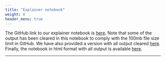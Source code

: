 ```yaml
---
title: "Explainer notebook"
weight: 8
header_menu: true
---
```


The GitHub link to our explainer notebook is <a href="https://github.com/jonasvj/socialdata22-website/blob/main/notebook.ipynb">here</a>. Note that some of the output has been cleared in this notebook to comply with the 100mb file size limit in GitHub. We have also provided a version with all output cleared <a href="https://github.com/jonasvj/socialdata22-website/blob/main/notebook_with_cleared_output.ipynb">here</a>. Finally, the notebook in html format with all output is available <a href="https://people.compute.dtu.dk/s162615/notebook.html">here</a>.

---